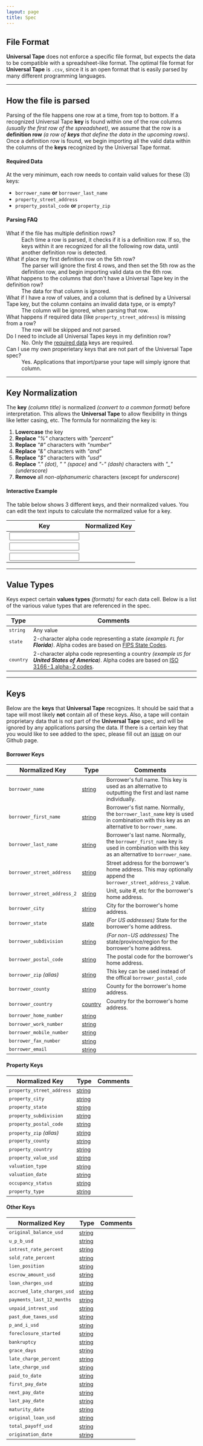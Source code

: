 ```yaml
---
layout: page
title: Spec
---
```


## File Format

**Universal Tape** does not enforce a specific file format, but expects the data to be compatible with a spreadsheet-like format. The optimal file format for **Universal Tape** is `.csv`, since it is an open format that is easily parsed by many different programming languages.

---

## How the file is parsed

Parsing of the file happens one row at a time, from top to bottom. If a recognized Universal Tape **key** is found within one of the row columns _(usually the first row of the spreadsheet)_, we assume that the row is a **definition row** _(a row of **keys** that define the data in the upcoming rows)_. Once a definition row is found, we begin importing all the valid data within the columns of the **keys** recognized by the Universal Tape format.

<h4 id="required-data">Required Data</h4>

At the very minimum, each row needs to contain valid values for these (3) keys:

* `borrower_name` **or** `borrower_last_name`
* `property_street_address`
* `property_postal_code` **or** `property_zip`

#### Parsing FAQ

<dl class="accordion">
    <dt ng-click="parsingFaq = 1" ng-class="{'active': parsingFaq == 1}">What if the file has multiple definition rows?</dt>
    <dd ng-show="parsingFaq == 1">Each time a row is parsed, it checks if it is a definition row. If so, the keys within it are recognized for all the following row data, until another definition row is detected.</dd>
    <dt ng-click="parsingFaq = 2" ng-class="{'active': parsingFaq == 2}">What if place my first definition row on the 5th row?</dt>
    <dd ng-show="parsingFaq == 2">The parser will ignore the first 4 rows, and then set the 5th row as the definition row, and begin importing valid data on the 6th row.</dd>
    <dt ng-click="parsingFaq = 3" ng-class="{'active': parsingFaq == 3}">What happens to the columns that don't have a Universal Tape key in the definition row?</dt>
    <dd ng-show="parsingFaq == 3">The data for that column is ignored.</dd>
    <dt ng-click="parsingFaq = 4" ng-class="{'active': parsingFaq == 4}">What if I have a row of values, and a column that is defined by a Universal Tape key, but the column contains an invalid data type, or is empty?</dt>
    <dd ng-show="parsingFaq == 4">The column will be ignored, when parsing that row.</dd>
    <dt ng-click="parsingFaq = 5" ng-class="{'active': parsingFaq == 5}">What happens if required data (like <code>property_street_address</code>) is missing from a row?</dd>
    <dd ng-show="parsingFaq == 5">The row will be skipped and not parsed.</dd>
    <dt ng-click="parsingFaq = 6" ng-class="{'active': parsingFaq == 6}">Do I need to include all Universal Tapes keys in my definition row?</dt>
    <dd ng-show="parsingFaq == 6">No. Only the <a href="#required-data">required data</a> keys are required.
    <dt ng-click="parsingFaq = 7" ng-class="{'active': parsingFaq == 7}">Can I use my own properietary keys that are not part of the Universal Tape spec?</dt>
    <dd ng-show="parsingFaq == 7">Yes. Applications that import/parse your tape will simply ignore that column.</dd>
</dl>

---

## Key Normalization

The **key** _(column title)_ is normalized _(convert to a common format)_ before interpretation. This allows the **Universal Tape** to allow flexibility in things like letter casing, etc. The formula for normalizing the key is:

1. **Lowercase** the key
2. **Replace** _"%"_ characters with _"percent"_
3. **Replace** _"#"_ characters with _"number"_
4. **Replace** _"&"_ characters with _"and"_
5. **Replace** _"$"_ characters with _"usd"_
6. **Replace** _"." (dot)_, _" " (space)_ and _"-" (dash)_ characters with _"\_" (underscore)_
7. **Remove** all _non-alphanumeric_ characters (except for _underscore_)

#### Interactive Example

The table below shows 3 different keys, and their normalized values. You can edit the text inputs to calculate the normalized value for a key.

<table>
    <thead>
        <tr>
            <th>Key</th>
            <th>Normalized Key</th>
        </tr>
    </thead>
    <tbody>
        <tr>
            <td><input type="text" style="width: 100%;" ng-model="normalizeDemo1" ng-init="normalizeDemo1 = 'Borrower Name'"></td>
            <td><code ng-bind="normalizeDemo1 | normalize"></code></td>
        </tr>
        <tr>
            <td><input type="text" style="width: 100%;" ng-model="normalizeDemo2" ng-init="normalizeDemo2 = 'U.P.B $'"></td>
            <td><code ng-bind="normalizeDemo2 | normalize"></code></td>
        </tr>
         <tr>
             <td><input type="text" style="width: 100%;" ng-model="normalizeDemo3" ng-init="normalizeDemo3 = 'u-p-b usd'"></td>
             <td><code ng-bind="normalizeDemo3 | normalize"></code></td>
         </tr>
    </tbody>
</table>

---

<h2 id="value-types">Value Types</h2>

Keys expect certain **values types** _(formats)_ for each data cell. Below is a list of the various value types that are referenced in the spec.

<table>
    <thead>
        <tr>
            <th>Type</th>
            <th>Comments</th>
        </tr>
    </thead>
    <tbody style="font-size: 14px;">
        <tr id="type-string">
            <td><code>string</code></td>
            <td>Any value</td>
        </tr>
        <tr id="type-state">
            <td><code>state</code></td>
            <td>2-character alpha code representing a state <em>(example <code>FL</code> for <strong>Florida</strong>)</em>. Alpha codes are based on <a href="https://en.wikipedia.org/wiki/Federal_Information_Processing_Standard_state_code#FIPS_state_codes" target="_blank">FIPS State Codes</a>.</td>
        </tr>
        <tr id="type-country">
            <td><code>country</code></td>
            <td>2-character alpha code representing a country <em>(example <code>US</code> for <strong>United States of America</strong>)</em>. Alpha codes are based on <a href="https://en.wikipedia.org/wiki/ISO_3166-1_alpha-2#Officially_assigned_code_elements" target="_blank">ISO 3166-1 alpha-2 codes</a>.</td>
        </tr>
    </tbody>
</table>

---

<h2 id="keys">Keys</h2>

Below are the **keys** that **Universal Tape** recognizes.  It should be said that a tape will most likely **not** contain all of these keys.  Also, a tape will contain proprietary data that is not part of the **Universal Tape** spec, and will be ignored by any applications parsing the data. If there is a certain key that you would like to see added to the spec, please fill out an [issue](https://github.com/UniversalTape/universaltape.org/issues) on our Github page.

#### Borrower Keys

<table>
    <thead>
        <tr>
            <th>Normalized Key</th>
            <th>Type</th>
            <th>Comments</th>
        </tr>
    </thead>
    <tbody style="font-size: 14px;">
        <tr>
            <td><code>borrower_name</code></td>
            <td><a href="#type-string">string</a></td>
            <td>Borrower's full name. This key is used as an alternative to outputting the first and last name individually.</td>
        </tr>
        <tr>
            <td><code>borrower_first_name</code></td>
            <td><a href="#type-string">string</a></td>
            <td>Borrower's fist name. Normally, the <code>borrower_last_name</code> key is used in combination with this key as an alternative to <code>borrower_name</code>.</td>
        </tr>
        <tr>
            <td><code>borrower_last_name</code></td>
            <td><a href="#type-string">string</a></td>
            <td>Borrower's last name. Normally, the <code>borrower_first_name</code> key is used in combination with this key as an alternative to <code>borrower_name</code>.</td>
        </tr>
        <tr>
            <td><code>borrower_street_address</code></td>
            <td><a href="#type-string">string</a></td>
            <td>Street address for the borrower's home address. This may optionally append the <code>borrower_street_address_2</code> value.</td>
        </tr>
        <tr>
            <td><code>borrower_street_address_2</code></td>
            <td><a href="#type-string">string</a></td>
            <td>Unit, suite #, etc for the borrower's home address.</td>
        </tr>
        <tr>
            <td><code>borrower_city</code></td>
            <td><a href="#type-string">string</a></td>
            <td>City for the borrower's home address.</td>
        </tr>
        <tr>
            <td><code>borrower_state</code></td>
            <td><a href="#type-state">state</a></td>
            <td><em>(For US addresses)</em> State for the borrower's home address.</td>
        </tr>
        <tr>
            <td><code>borrower_subdivision</code></td>
            <td><a href="#type-string">string</a></td>
            <td><em>(For non-US addresses)</em> The state/province/region for the borrower's home address.</td>
        </tr>
        <tr>
            <td><code>borrower_postal_code</code></td>
            <td><a href="#type-string">string</a></td>
            <td>The postal code for the borrower's home address.</td>
        </tr>
        <tr>
            <td><code>borrower_zip</code> <em>(alias)</em></td>
            <td><a href="#type-string">string</a></td>
            <td>This key can be used instead of the offical <code>borrower_postal_code</code></td>
        </tr>
        <tr>
            <td><code>borrower_county</code></td>
            <td><a href="#type-string">string</a></td>
            <td>County for the borrower's home address.</td>
        </tr>
        <tr>
            <td><code>borrower_country</code></td>
            <td><a href="#type-country">country</a></td>
            <td>Country for the borrower's home address.</td>
        </tr>
        <tr>
            <td><code>borrower_home_number</code></td>
            <td><a href="#type-string">string</a></td>
            <td></td>
        </tr>
        <tr>
            <td><code>borrower_work_number</code></td>
            <td><a href="#type-string">string</a></td>
            <td></td>
        </tr>
        <tr>
            <td><code>borrower_mobile_number</code></td>
            <td><a href="#type-string">string</a></td>
            <td></td>
        </tr>
        <tr>
            <td><code>borrower_fax_number</code></td>
            <td><a href="#type-string">string</a></td>
            <td></td>
        </tr>
        <tr>
            <td><code>borrower_email</code></td>
            <td><a href="#type-string">string</a></td>
            <td></td>
        </tr>
    </tbody>
</table>

#### Property Keys

<table>
    <thead>
        <tr>
            <th>Normalized Key</th>
            <th>Type</th>
            <th>Comments</th>
        </tr>
    </thead>
    <tbody style="font-size: 14px;">
        <tr>
            <td><code>property_street_address</code></td>
            <td><a href="#type-string">string</a></td>
            <td></td>
        </tr>
        <tr>
            <td><code>property_city</code></td>
            <td><a href="#type-string">string</a></td>
            <td></td>
        </tr>
        <tr>
            <td><code>property_state</code></td>
            <td><a href="#type-string">string</a></td>
            <td></td>
        </tr>
        <tr>
            <td><code>property_subdivision</code></td>
            <td><a href="#type-string">string</a></td>
            <td></td>
        </tr>
        <tr>
            <td><code>property_postal_code</code></td>
            <td><a href="#type-string">string</a></td>
            <td></td>
        </tr>
        <tr>
            <td><code>property_zip</code> <em>(alias)</em></td>
            <td><a href="#type-string">string</a></td>
            <td></td>
        </tr>
        <tr>
            <td><code>property_county</code></td>
            <td><a href="#type-string">string</a></td>
            <td></td>
        </tr>
        <tr>
            <td><code>property_country</code></td>
            <td><a href="#type-string">string</a></td>
            <td></td>
        </tr>
        <tr>
            <td><code>property_value_usd</code></td>
            <td><a href="#type-string">string</a></td>
            <td></td>
        </tr>
        <tr>
            <td><code>valuation_type</code></td>
            <td><a href="#type-string">string</a></td>
            <td></td>
        </tr>
        <tr>
            <td><code>valuation_date</code></td>
            <td><a href="#type-string">string</a></td>
            <td></td>
        </tr>
        <tr>
            <td><code>occupancy_status</code></td>
            <td><a href="#type-string">string</a></td>
            <td></td>
        </tr>
        <tr>
            <td><code>property_type</code></td>
            <td><a href="#type-string">string</a></td>
            <td></td>
        </tr>
    </tbody>
</table>

#### Other Keys

<table>
    <thead>
        <tr>
            <th>Normalized Key</th>
            <th>Type</th>
            <th>Comments</th>
        </tr>
    </thead>
    <tbody style="font-size: 14px;">
        <tr>
            <td><code>original_balance_usd</code></td>
            <td><a href="#type-string">string</a></td>
            <td></td>
        </tr>
        <tr>
            <td><code>u_p_b_usd</code></td>
            <td><a href="#type-string">string</a></td>
            <td></td>
        </tr>
        <tr>
            <td><code>intrest_rate_percent</code></td>
            <td><a href="#type-string">string</a></td>
            <td></td>
        </tr>
        <tr>
            <td><code>sold_rate_percent</code></td>
            <td><a href="#type-string">string</a></td>
            <td></td>
        </tr>
        <tr>
            <td><code>lien_position</code></td>
            <td><a href="#type-string">string</a></td>
            <td></td>
        </tr>
        <tr>
            <td><code>escrow_amount_usd</code></td>
            <td><a href="#type-string">string</a></td>
            <td></td>
        </tr>
        <tr>
            <td><code>loan_charges_usd</code></td>
            <td><a href="#type-string">string</a></td>
            <td></td>
        </tr>
        <tr>
            <td><code>accrued_late_charges_usd</code></td>
            <td><a href="#type-string">string</a></td>
            <td></td>
        </tr>
        <tr>
            <td><code>payments_last_12_months</code></td>
            <td><a href="#type-string">string</a></td>
            <td></td>
        </tr>
        <tr>
            <td><code>unpaid_intrest_usd</code></td>
            <td><a href="#type-string">string</a></td>
            <td></td>
        </tr>
        <tr>
            <td><code>past_due_taxes_usd</code></td>
            <td><a href="#type-string">string</a></td>
            <td></td>
        </tr>
        <tr>
            <td><code>p_and_i_usd</code></td>
            <td><a href="#type-string">string</a></td>
            <td></td>
        </tr>
        <tr>
            <td><code>foreclosure_started</code></td>
            <td><a href="#type-string">string</a></td>
            <td></td>
        </tr>
        <tr>
            <td><code>bankruptcy</code></td>
            <td><a href="#type-string">string</a></td>
            <td></td>
        </tr>
        <tr>
            <td><code>grace_days</code></td>
            <td><a href="#type-string">string</a></td>
            <td></td>
        </tr>
        <tr>
            <td><code>late_charge_percent</code></td>
            <td><a href="#type-string">string</a></td>
            <td></td>
        </tr>
        <tr>
            <td><code>late_charge_usd</code></td>
            <td><a href="#type-string">string</a></td>
            <td></td>
        </tr>
        <tr>
            <td><code>paid_to_date</code></td>
            <td><a href="#type-string">string</a></td>
            <td></td>
        </tr>
        <tr>
            <td><code>first_pay_date</code></td>
            <td><a href="#type-string">string</a></td>
            <td></td>
        </tr>
        <tr>
            <td><code>next_pay_date</code></td>
            <td><a href="#type-string">string</a></td>
            <td></td>
        </tr>
        <tr>
            <td><code>last_pay_date</code></td>
            <td><a href="#type-string">string</a></td>
            <td></td>
        </tr>
        <tr>
            <td><code>maturity_date</code></td>
            <td><a href="#type-string">string</a></td>
            <td></td>
        </tr>
        <tr>
            <td><code>original_loan_usd</code></td>
            <td><a href="#type-string">string</a></td>
            <td></td>
        </tr>
        <tr>
            <td><code>total_payoff_usd</code></td>
            <td><a href="#type-string">string</a></td>
            <td></td>
        </tr>
        <tr>
            <td><code>origination_date</code></td>
            <td><a href="#type-string">string</a></td>
            <td></td>
        </tr>
    </tbody>
</table>
